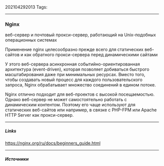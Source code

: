 202104292013
Tags:
___
### Nginx
веб-сервер и почтовый прокси-сервер, работающий на Unix-подобных операционных системах

Применение nginx целесообразно прежде всего для статических веб-сайтов и как обратного прокси-сервера перед динамическими сайтами

У этого веб-сервера асинхронная событийно-ориентированная архитектура (event-driven), которая позволяет добиваться быстрого масштабирования даже при минимальных ресурсах. Вместо того, чтобы создавать новый процесс для каждого пользовательского запроса, Nginx обрабатывает множество соединений в едином потоке.

Nginx отлично подходит для веб-проектов с высокой посещаемостью. Однако веб-сервер не может самостоятельно работать с динамическим контентом. Поэтому его чаще используют для статических веб-сайтов или например, в связке с PHP-FPM или Apache HTTP Server как прокси-сервер.





___
##### Links
https://nginx.org/ru/docs/beginners_guide.html

---
##### Источники

